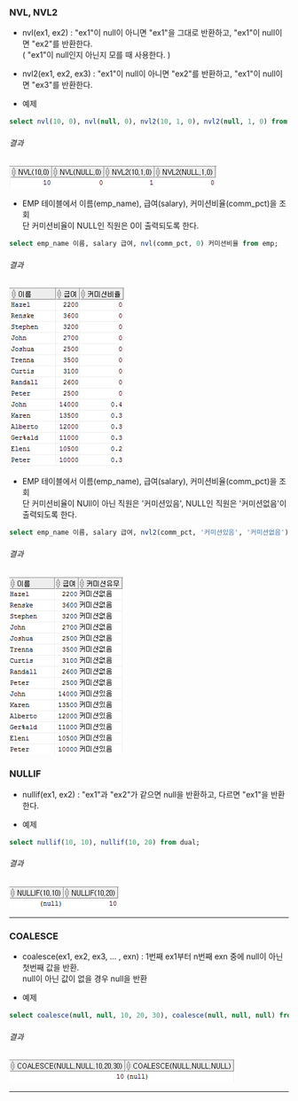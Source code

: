 

### NVL, NVL2
- nvl(ex1, ex2) : "ex1"이 null이 아니면 "ex1"을 그대로 반환하고, "ex1"이 null이면 "ex2"를 반환한다.  
( "ex1"이 null인지 아닌지 모를 때 사용한다. )
- nvl2(ex1, ex2, ex3) : "ex1"이 null이 아니면 "ex2"를 반환하고, "ex1"이 null이면 "ex3"를 반환한다.

- 예제

```sql
select nvl(10, 0), nvl(null, 0), nvl2(10, 1, 0), nvl2(null, 1, 0) from dual;
```

###### 결과

![결과8-1](/image_file/결과8-1.png)

- EMP 테이블에서 이름(emp_name), 급여(salary), 커미션비율(comm_pct)을 조회  
단 커미션비율이 NULL인 직원은 0이 출력되도록 한다.

```sql
select emp_name 이름, salary 급여, nvl(comm_pct, 0) 커미션비율 from emp;
```
 ###### 결과
 
![결과8-2](/image_file/결과8-2.png)

- EMP 테이블에서 이름(emp_name), 급여(salary), 커미션비율(comm_pct)을 조회  
단 커미션비율이 NUll이 아닌 직원은 '커미션있음', NULL인 직원은 '커미션없음'이 출력되도록 한다.

```sql
select emp_name 이름, salary 급여, nvl2(comm_pct, '커미션있음', '커미션없음') 커미션유무 from emp;
```

 ###### 결과
 
![결과8-3](/image_file/결과8-3.png)

### NULLIF
- nullif(ex1, ex2) : "ex1"과 "ex2"가 같으면 null을 반환하고, 다르면 "ex1"을 반환한다.

- 예제

```sql
select nullif(10, 10), nullif(10, 20) from dual;
```

 ###### 결과
 
![결과8-4](/image_file/결과8-4.png)

****

### COALESCE
- coalesce(ex1, ex2, ex3, ... , exn) : 1번째 ex1부터 n번째 exn 중에 null이 아닌 첫번째 값을 반환.  
null이 아닌 값이 없을 경우 null을 반환

- 예제

```sql
select coalesce(null, null, 10, 20, 30), coalesce(null, null, null) from dual;
```

 ###### 결과
 
![결과8-5](/image_file/결과8-5.png)

****
